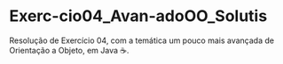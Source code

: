# Exerc-cio04_Avan-adoOO_Solutis
Resolução de Exercício 04, com a temática um pouco mais avançada de Orientação a Objeto, em Java ☕.

